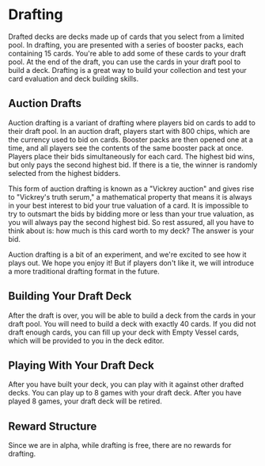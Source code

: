 # Drafting

Drafted decks are decks made up of cards that you select from a limited pool. In drafting, you are presented with a series of booster packs, each containing 15 cards. You're able to add some of these cards to your draft pool. At the end of the draft, you can use the cards in your draft pool to build a deck. Drafting is a great way to build your collection and test your card evaluation and deck building skills.

## Auction Drafts

Auction drafting is a variant of drafting where players bid on cards to add to their draft pool. In an auction draft, players start with 800 chips, which are the currency used to bid on cards. Booster packs are then opened one at a time, and all players see the contents of the same booster pack at once. Players place their bids simultaneously for each card. The highest bid wins, but only pays the second highest bid. If there is a tie, the winner is randomly selected from the highest bidders.

This form of auction drafting is known as a "Vickrey auction" and gives rise to "Vickrey's truth serum," a mathematical property that means it is always in your best interest to bid your true valuation of a card. It is impossible to try to outsmart the bids by bidding more or less than your true valuation, as you will always pay the second highest bid. So rest assured, all you have to think about is: how much is this card worth to my deck? The answer is your bid.

Auction drafting is a bit of an experiment, and we're excited to see how it plays out. We hope you enjoy it! But if players don't like it, we will introduce a more traditional drafting format in the future.

## Building Your Draft Deck

After the draft is over, you will be able to build a deck from the cards in your draft pool. You will need to build a deck with exactly 40 cards. If you did not draft enough cards, you can fill up your deck with Empty Vessel cards, which will be provided to you in the deck editor.

## Playing With Your Draft Deck

After you have built your deck, you can play with it against other drafted decks. You can play up to 8 games with your draft deck. After you have played 8 games, your draft deck will be retired.

## Reward Structure

Since we are in alpha, while drafting is free, there are no rewards for drafting.
